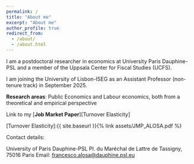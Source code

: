 ```yaml
---
permalink: /
title: "About me"
excerpt: "About me"
author_profile: true
redirect_from: 
  - /about/
  - /about.html
---
```




I am a postdoctoral researcher in economics at University Paris Dauphine-PSL and a member of the Uppsala Center for Fiscal Studies (UCFS). 

I am joining the University of Lisbon-ISEG as an Assistant Professor (non-tenure track) in September 2025. 

**Research areas**: Public Economics and Labour economics, both from a theoretical and empirical perspective

Link to my [**Job Market Paper**][Turnover Elasticity] 

[Turnover Elasticity]:{{ site.baseurl }}{% link assets/JMP_ALOSA.pdf %}

Contact details:

University of Paris Dauphine-PSL 
Pl. du Maréchal de Lattre de Tassigny, 75016 Paris
Email: francesco.alosa@dauphine.psl.eu


